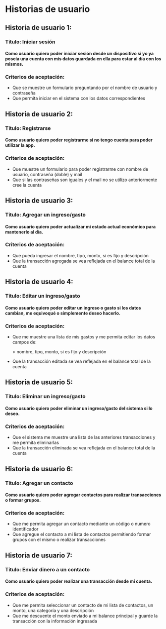 # Historias de usuario

## Historia de usuario 1:

### Titulo:  Iniciar sesión

#### Como usuario quiero poder iniciar sesión desde un dispositivo si yo ya poseía una cuenta con mis datos guardada en ella para estar al día con los mismos.

### Criterios de aceptación:&#x20;

* Que se muestre un formulario preguntando por el nombre de usuario y contraseña
* Que permita iniciar en el sistema con los datos correspondientes

## Historia de usuario 2:

### Titulo:  Registrarse

#### Como usuario quiero poder registrarme si no tengo cuenta para poder utilizar la app.

### Criterios de aceptación:&#x20;

* Que muestre un formulario para poder registrarme con nombre de usuario, contraseña (doble) y mail
* Que si las contraseñas son iguales y el mail no se utilizo anteriormente cree la cuenta

## Historia de usuario 3:&#x20;

### Titulo:  Agregar un ingreso/gasto

#### Como usuario quiero poder actualizar mi estado actual económico para mantenerlo al día.

### Criterios de aceptación:&#x20;

* Que pueda ingresar el nombre, tipo, monto, si es fijo y descripción
* Que la transacción agregada se vea reflejada en el balance total de la cuenta

## Historia de usuario 4:&#x20;

### Titulo:  Editar un ingreso/gasto

#### Como usuario quiero poder editar un ingreso o gasto si los datos cambian, me equivoqué o simplemente deseo hacerlo.

### Criterios de aceptación:&#x20;

*   Que me muestre una lista de mis gastos  y me permita editar los datos campos de:

    \> nombre, tipo, monto, si es fijo y descripción
* Que la transacción editada se vea reflejada en el balance total de la cuenta

## Historia de usuario 5:&#x20;

### Titulo:  Eliminar un ingreso/gasto

#### Como usuario quiero poder eliminar un ingreso/gasto del sistema si lo deseo.

### Criterios de aceptación:&#x20;

* Que el sistema me muestre una lista de las anteriores transacciones y me permita eliminarlas
* Que la transacción eliminada se vea reflejada en el balance total de la cuenta

## Historia de usuario 6:

### Titulo:  Agregar un contacto

#### Como usuario quiero poder agregar contactos para realizar transacciones o formar grupos.

### Criterios de aceptación:&#x20;

* Que me permita agregar un contacto mediante un código o numero identificador
* Que agregue el contacto a mi lista de contactos permitiendo formar grupos con el mismo o realizar transacciones

## Historia de usuario 7:&#x20;

### Titulo:  Enviar dinero a un contacto

#### Como usuario quiero poder realizar una transacción desde mi cuenta.

### Criterios de aceptación:&#x20;

* Que me permita seleccionar un contacto de mi lista de contactos, un monto, una categoría y una descripción
* Que me descuente el monto enviado a mi balance principal y guarde la transacción con la información ingresada
